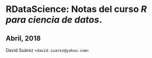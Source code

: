 # RDataScience: Notas del curso *R para ciencia de datos*.

## Abril, 2018

David Suárez `<david.suarez@yahoo.com>`

